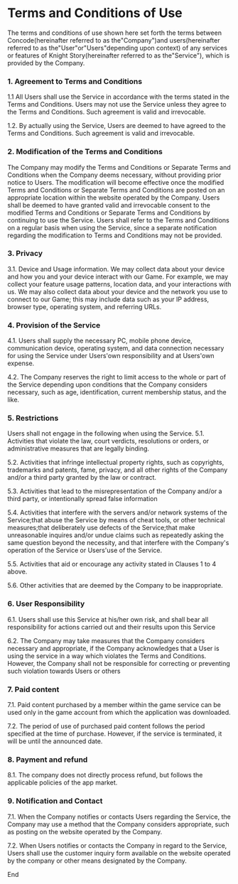 # Terms and Conditions of Use
The terms and conditions of use shown here set forth the terms between Concode(hereinafter referred to as the"Company")and users(hereinafter referred to as the"User"or"Users"depending upon context) of any services or features of Knight Story(hereinafter referred to as the"Service"), which is provided by the Company.

### 1. Agreement to Terms and Conditions
1.1 All Users shall use the Service in accordance with the terms stated in the Terms and Conditions. Users may not use the Service unless they agree to the Terms and Conditions. Such agreement is valid and irrevocable.

1.2. By actually using the Service, Users are deemed to have agreed to the Terms and Conditions. Such agreement is valid and irrevocable.

### 2. Modification of the Terms and Conditions
The Company may modify the Terms and Conditions or Separate Terms and Conditions when the Company deems necessary, without providing prior notice to Users. The modification will become effective once the modified Terms and Conditions or Separate Terms and Conditions are posted on an appropriate location within the website operated by the Company. Users shall be deemed to have granted valid and irrevocable consent to the modified Terms and Conditions or Separate Terms and Conditions by continuing to use the Service. Users shall refer to the Terms and Conditions on a regular basis when using the Service, since a separate notification regarding the modification to Terms and Conditions may not be provided.

### 3. Privacy
3.1. Device and Usage information. We may collect data about your device and how you and your device interact with our Game. For example, we may collect your feature usage patterns, location data, and your interactions with us. We may also collect data about your device and the network you use to connect to our Game; this may include data such as your IP address, browser type, operating system, and referring URLs.

### 4. Provision of the Service
4.1. Users shall supply the necessary PC, mobile phone device, communication device, operating system, and data connection necessary for using the Service under Users'own responsibility and at Users'own expense.

4.2. The Company reserves the right to limit access to the whole or part of the Service depending upon conditions that the Company considers necessary, such as age, identification, current membership status, and the like.

### 5. Restrictions
Users shall not engage in the following when using the Service.
5.1. Activities that violate the law, court verdicts, resolutions or orders, or administrative measures that are legally binding.

5.2.  Activities that infringe intellectual property rights, such as copyrights, trademarks and patents, fame, privacy, and all other rights of the Company and/or a third party granted by the law or contract.

5.3. Activities that lead to the misrepresentation of the Company and/or a third party, or intentionally spread false information

5.4.  Activities that interfere with the servers and/or network systems of the Service;that abuse the Service by means of cheat tools, or other technical measures;that deliberately use defects of the Service;that make unreasonable inquires and/or undue claims such as repeatedly asking the same question beyond the necessity, and that interfere with the Company's operation of the Service or Users'use of the Service.

5.5. Activities that aid or encourage any activity stated in Clauses 1 to 4 above.

5.6. Other activities that are deemed by the Company to be inappropriate.

### 6. User Responsibility
6.1. Users shall use this Service at his/her own risk, and shall bear all responsibility for actions carried out and their results upon this Service

6.2. The Company may take measures that the Company considers necessary and appropriate, if the Company acknowledges that a User is using the service in a way which violates the Terms and Conditions. However, the Company shall not be responsible for correcting or preventing such violation towards Users or others

### 7. Paid content
7.1. Paid content purchased by a member within the game service can be used only in the game account from which the application was downloaded.

7.2. The period of use of purchased paid content follows the period specified at the time of purchase. However, if the service is terminated, it will be until the announced date.

### 8. Payment and refund
8.1. The company does not directly process refund, but follows the applicable policies of the app market.

### 9. Notification and Contact
7.1. When the Company notifies or contacts Users regarding the Service, the Company may use a method that the Company considers appropriate, such as posting on the website operated by the Company.

7.2. When Users notifies or contacts the Company in regard to the Service, Users shall use the customer inquiry form available on the website operated by the company or other means designated by the Company.


End